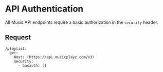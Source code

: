 #  API Authentication

All Music API endpoints require a basic authorization in the `security` header.

## Request 

```
/playlist:
  get:
    Host: (https://api.muzicplayz.com/v3)  
    security:
      - basauth: []
```
